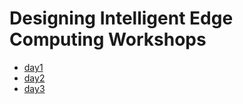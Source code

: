 # Designing Intelligent Edge Computing Workshops

- [day1](day1/README.md)
- [day2](day2/README.md)
- [day3](day3/Anomaly_detection_VAE.ipynb)
